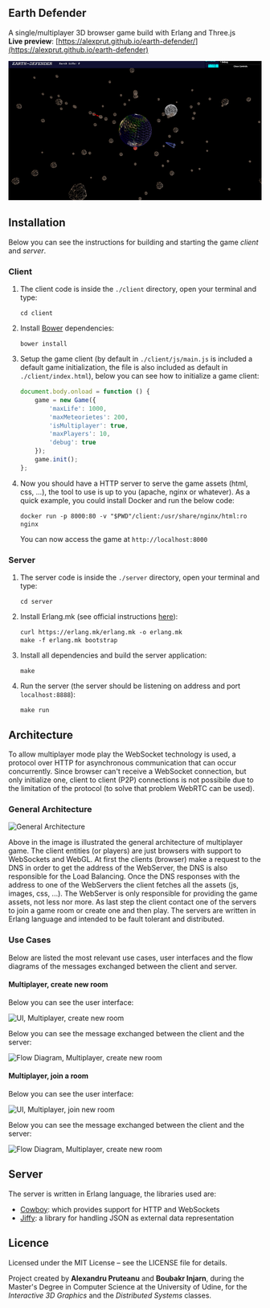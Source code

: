 Earth Defender
--------------
A single/multiplayer 3D browser game build with Erlang and Three.js  
__Live preview__: [https://alexprut.github.io/earth-defender/](https://alexprut.github.io/earth-defender)

![Demo - Earth Defender](https://github.com/alexprut/earth-defender/raw/master/img/demo.png)

## Installation
Below you can see the instructions for building and starting the game _client_ and _server_.

### Client
1. The client code is inside the ```./client``` directory, open your terminal and type:

    ```
    cd client
    ```

2. Install [Bower](https://bower.io/) dependencies:

    ```
    bower install
    ```

3. Setup the game client (by default in ```./client/js/main.js``` is included a default game initialization, the file is also included as default in ```./client/index.html```), below you can see how to initialize a game client:

    ```javascript
    document.body.onload = function () {
        game = new Game({
            'maxLife': 1000,
            'maxMeteorietes': 200,
            'isMultiplayer': true,
            'maxPlayers': 10,
            'debug': true
        });
        game.init();
    };
    ```

4. Now you should have a HTTP server to serve the game assets (html, css, ...), the tool to use is up to you (apache, nginx or whatever). As a quick example, you could install Docker and run the below code:

    ```
    docker run -p 8000:80 -v "$PWD"/client:/usr/share/nginx/html:ro nginx
    ```

    You can now access the game at ```http://localhost:8000```

### Server
1. The server code is inside the ```./server``` directory, open your terminal and type:

    ```
    cd server
    ```

2. Install Erlang.mk (see official instructions [here](https://erlang.mk/guide/installation.html)):

    ```
    curl https://erlang.mk/erlang.mk -o erlang.mk
    make -f erlang.mk bootstrap
    ```

3. Install all dependencies and build the server application:

    ```
    make
    ```

4. Run the server (the server should be listening on address and port ```localhost:8888```):

    ```
    make run
    ```

## Architecture
To allow multiplayer mode play the WebSocket technology is used, a protocol over HTTP for asynchronous communication that can occur concurrently.
Since browser can't receive a WebSocket connection, but only initialize one, client to client (P2P) connections is not possibile
due to the limitation of the protocol (to solve that problem WebRTC can be used).

### General Architecture
![General Architecture](https://github.com/alexprut/earth-defender/raw/real-time-multiplayer/documentation/General-Architecture.png)

Above in the image is illustrated the general architecture of multiplayer game. The client entities (or players) are just
browsers with support to WebSockets and WebGL. At first the clients (browser) make a request to the DNS in order to get the address of the WebServer, the DNS is also responsible for the Load Balancing. Once the DNS responses with the address to one of the WebServers the client
fetches all the assets (js, images, css, ...). The WebServer is only responsible for providing the game assets, not less nor more.
As last step the client contact one of the servers to join a game room or create one and then play. The servers are written in Erlang language
and intended to be fault tolerant and distributed.

### Use Cases
Below are listed the most relevant use cases, user interfaces and the
flow diagrams of the messages exchanged between the client and server.

#### Multiplayer, create new room
Below you can see the user interface:

![UI, Multiplayer, create new room](https://github.com/alexprut/earth-defender/raw/real-time-multiplayer/documentation/UI-Use-Case-Multiplayer-create-Room.png)

Below you can see the message exchanged between the client and the server:

![Flow Diagram, Multiplayer, create new room](https://github.com/alexprut/earth-defender/raw/real-time-multiplayer/documentation/Flow-Diagram-Use-Case-Multiplayer-create-Room.png)

#### Multiplayer, join a room
Below you can see the user interface:

![UI, Multiplayer, join new room](https://github.com/alexprut/earth-defender/raw/real-time-multiplayer/documentation/UI-Use-Case-Multiplayer-join-Room.png)

Below you can see the message exchanged between the client and the server:

![Flow Diagram, Multiplayer, create new room](https://github.com/alexprut/earth-defender/raw/real-time-multiplayer/documentation/Flow-Diagram-Use-Case-Multiplayer-join-Room.png)

## Server
The server is written in Erlang language, the libraries used are:

*  [Cowboy](https://github.com/ninenines/cowboy): which provides support for HTTP and WebSockets
*  [Jiffy](https://github.com/davisp/jiffy): a library for handling JSON as external data representation

Licence
-------
Licensed under the MIT License – see the LICENSE file for details.

Project created by __Alexandru Pruteanu__ and __Boubakr Injarn__, during the Master's Degree in Computer Science
at the University of Udine, for the _Interactive 3D Graphics_ and the _Distributed Systems_ classes.
